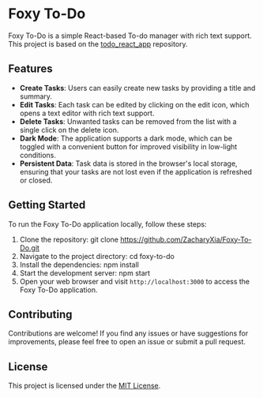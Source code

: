 # Foxy To-Do

Foxy To-Do is a simple React-based To-do manager with rich text support.
This project is based on the [todo_react_app](https://github.com/javascriptbear/todo_react_app/) repository.

## Features

- **Create Tasks**: Users can easily create new tasks by providing a title and summary.
- **Edit Tasks**: Each task can be edited by clicking on the edit icon, which opens a text editor with rich text support.
- **Delete Tasks**: Unwanted tasks can be removed from the list with a single click on the delete icon.
- **Dark Mode**: The application supports a dark mode, which can be toggled with a convenient button for improved visibility in low-light conditions.
- **Persistent Data**: Task data is stored in the browser's local storage, ensuring that your tasks are not lost even if the application is refreshed or closed.

## Getting Started

To run the Foxy To-Do application locally, follow these steps:

1. Clone the repository:
   git clone https://github.com/ZacharyXia/Foxy-To-Do.git
2. Navigate to the project directory:
   cd foxy-to-do
3. Install the dependencies:
   npm install
4. Start the development server:
   npm start
5. Open your web browser and visit `http://localhost:3000` to access the Foxy To-Do application.

## Contributing

Contributions are welcome! If you find any issues or have suggestions for improvements, please feel free to open an issue or submit a pull request.

## License

This project is licensed under the [MIT License](LICENSE).